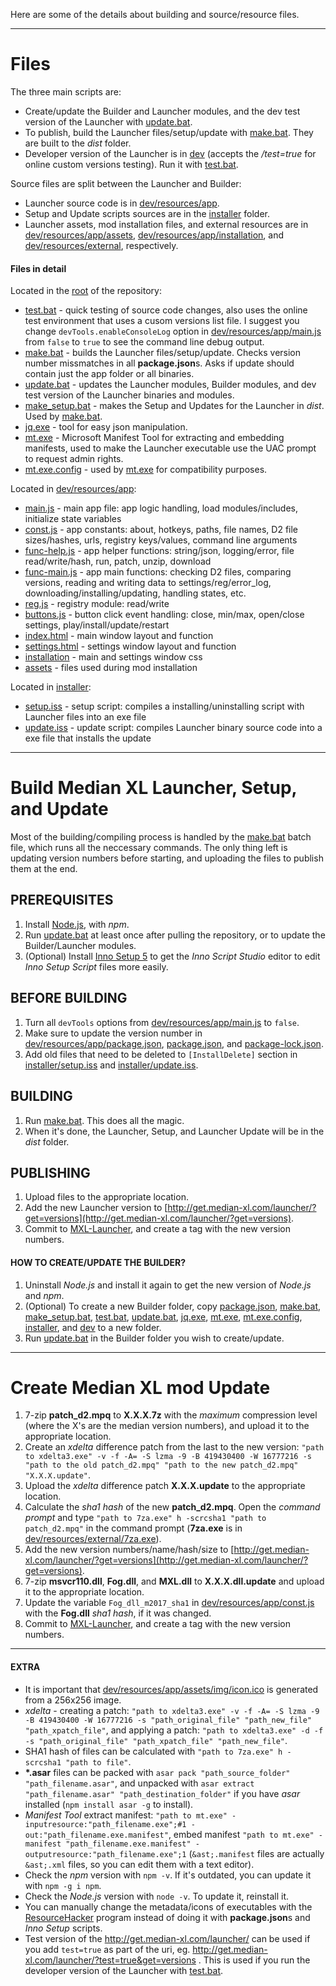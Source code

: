 Here are some of the details about building and source/resource files.

____

# Files
The three main scripts are:
* Create/update the Builder and Launcher modules, and the dev test version of the Launcher with [update.bat](update.bat).
* To publish, build the Launcher files/setup/update with [make.bat](make.bat). They are built to the *dist* folder.
* Developer version of the Launcher is in [dev](dev) (accepts the */test=true* for online custom versions testing). Run it with [test.bat](test.bat).

Source files are split between the Launcher and Builder:
* Launcher source code is in [dev/resources/app](dev/resources/app).
* Setup and Update scripts sources are in the [installer](installer) folder.
* Launcher assets, mod installation files, and external resources are in [dev/resources/app/assets](dev/resources/app/assets), [dev/resources/app/installation](dev/resources/app/installation), and [dev/resources/external](dev/resources/external), respectively.


#### Files in detail
Located in the [root](https://github.com/Median-XL/MXL-Launcher) of the repository:
* [test.bat](test.bat) - quick testing of source code changes, also uses the online test environment that uses a cusom versions list file. I suggest you change `devTools.enableConsoleLog` option in [dev/resources/app/main.js](dev/resources/app/main.js) from `false` to `true` to see the command line debug output.
* [make.bat](make.bat) - builds the Launcher files/setup/update. Checks version number missmatches in all **package.json**s. Asks if update should contain just the app folder or all binaries.  
* [update.bat](update.bat) - updates the Launcher modules, Builder modules, and dev test version of the Launcher binaries and modules.
* [make_setup.bat](make_setup.bat) - makes the Setup and Updates for the Launcher in *dist*. Used by [make.bat](make.bat).
* [jq.exe](jq.exe) - tool for easy json manipulation.
* [mt.exe](mt.exe) - Microsoft Manifest Tool for extracting and embedding manifests, used to make the Launcher executable use the UAC prompt to request admin rights.
* [mt.exe.config](mt.exe.config) - used by [mt.exe](mt.exe) for compatibility purposes.

Located in [dev/resources/app](dev/resources/app):
* [main.js](dev/resources/app/main.js) - main app file: app logic handling, load modules/includes, initialize state variables
* [const.js](dev/resources/app/const.js) - app constants: about, hotkeys, paths, file names, D2 file sizes/hashes, urls, registry keys/values, command line arguments
* [func-help.js](dev/resources/app/func-help.js) - app helper functions: string/json, logging/error, file read/write/hash, run, patch, unzip, download
* [func-main.js](dev/resources/app/func-main.js) - app main functions: checking D2 files, comparing versions, reading and writing data to settings/reg/error_log, downloading/installing/updating, handling states, etc.
* [reg.js](dev/resources/app/reg.js) - registry module: read/write
* [buttons.js](dev/resources/app/buttons.js) - button click event handling: close, min/max, open/close settings, play/install/update/restart
* [index.html](dev/resources/app/index.html) - main window layout and function
* [settings.html](dev/resources/app/settings.html) - settings window layout and function
* [installation](dev/resources/app/installation) - main and settings window css
* [assets](dev/resources/app/assets) - files used during mod installation

Located in [installer](installer):
* [setup.iss](installer/setup.iss) - setup script: compiles a installing/uninstalling script with Launcher files into an exe file
* [update.iss](installer/update.iss) - update script: compiles Launcher binary source code into a exe file that installs the update

____

# Build Median XL Launcher, Setup, and Update

Most of the building/compiling process is handled by the [make.bat](make.bat) batch file, which runs all the neccessary commands. The only thing left is updating version numbers before starting, and uploading the files to publish them at the end.

## PREREQUISITES
1. Install [Node.js](https://nodejs.org/en/download/), with *npm*.
2. Run [update.bat](update.bat) at least once after pulling the repository, or to update the Builder/Launcher modules.
3. (Optional) Install [Inno Setup 5](http://www.jrsoftware.org/download.php/ispack-unicode.exe) to get the *Inno Script Studio* editor to edit *Inno Setup Script* files more easily.

## BEFORE BUILDING
1. Turn all `devTools` options from [dev/resources/app/main.js](dev/resources/app/main.js) to `false`.
2. Make sure to update the version number in [dev/resources/app/package.json](dev/resources/app/package.json), [package.json](package.json), and [package-lock.json](package-lock.json).
3. Add old files that need to be deleted to `[InstallDelete]` section in [installer/setup.iss](installer/setup.iss) and [installer/update.iss](installer/update.iss).

## BUILDING
1. Run [make.bat](make.bat). This does all the magic.
2. When it's done, the Launcher, Setup, and Launcher Update will be in the *dist* folder.

## PUBLISHING
1. Upload files to the appropriate location.
2. Add the new Launcher version to [http://get.median-xl.com/launcher/?get=versions](http://get.median-xl.com/launcher/?get=versions).
3. Commit to [MXL-Launcher](https://gitlab.com/Median-XL/MXL-Launcher), and create a tag with the new version numbers.

#### HOW TO CREATE/UPDATE THE BUILDER?
1. Uninstall *Node.js* and install it again to get the new version of *Node.js* and *npm*.
2. (Optional) To create a new Builder folder, copy [package.json](package.json), [make.bat](make.bat), [make_setup.bat](make_setup.bat), [test.bat](test.bat), [update.bat](update.bat), [jq.exe](jq.exe), [mt.exe](mt.exe), [mt.exe.config](mt.exe.config), [installer](installer), and [dev](dev) to a new folder.
3. Run [update.bat](update.bat) in the Builder folder you wish to create/update.

____

# Create Median XL mod Update
1. 7-zip **patch_d2.mpq** to **X.X.X.7z** with the *maximum* compression level (where the X's are the median version numbers), and upload it to the appropriate location.
2. Create an *xdelta* difference patch from the last to the new version: `"path to xdelta3.exe" -v -f -A= -S lzma -9 -B 419430400 -W 16777216 -s "path to the old patch_d2.mpq" "path to the new patch_d2.mpq" "X.X.X.update"`.
3. Upload the *xdelta* difference patch **X.X.X.update** to the appropriate location.
4. Calculate the *sha1 hash* of the new **patch_d2.mpq**. Open the *command prompt* and type `"path to 7za.exe" h -scrcsha1 "path to patch_d2.mpq"` in the command prompt (**7za.exe** is in [dev/resources/external/7za.exe](dev/resources/external/7za.exe)).
5. Add the new version numbers/name/hash/size to [http://get.median-xl.com/launcher/?get=versions](http://get.median-xl.com/launcher/?get=versions).
6. 7-zip **msvcr110.dll**, **Fog.dll**, and **MXL.dll** to **X.X.X.dll.update** and upload it to the appropriate location.
7. Update the variable `Fog_dll_m2017_sha1` in [dev/resources/app/const.js](dev/resources/app/const.js) with the **Fog.dll** *sha1 hash*, if it was changed.
8. Commit to [MXL-Launcher](https://gitlab.com/Median-XL/MXL-Launcher), and create a tag with the new version numbers.

____

#### EXTRA
* It is important that [dev/resources/app/assets/img/icon.ico](dev/resources/app/assets/img/icon.ico) is generated from a 256x256 image.
* *xdelta* - creating a patch: `"path to xdelta3.exe" -v -f -A= -S lzma -9 -B 419430400 -W 16777216 -s "path_original_file" "path_new_file" "path_xpatch_file"`, and applying a patch: `"path to xdelta3.exe" -d -f -s "path_original_file" "path_xpatch_file" "path_new_file"`.
* SHA1 hash of files can be calculated with `"path to 7za.exe" h -scrcsha1 "path to file"`.
* **\*.asar** files can be packed with `asar pack "path_source_folder" "path_filename.asar"`, and unpacked with `asar extract "path_filename.asar" "path_destination_folder"` if you have *asar* installed (`npm install asar -g` to install).
* *Manifest Tool* extract manifest: `"path to mt.exe" -inputresource:"path_filename.exe";#1 -out:"path_filename.exe.manifest"`, embed manifest `"path to mt.exe" -manifest "path_filename.exe.manifest" -outputresource:"path_filename.exe";1` (`&ast;.manifest` files are actually `&ast;.xml` files, so you can edit them with a text editor).
* Check the *npm* version with `npm -v`. If it's outdated, you can update it with `npm -g i npm`.
* Check the *Node.js* version with `node -v`. To update it, reinstall it.
* You can manually change the metadata/icons of executables with the [ResourceHacker](http://www.angusj.com/resourcehacker/resource_hacker.zip) program instead of doing it with **package.json**s and *Inno Setup* scripts.
* Test version of the http://get.median-xl.com/launcher/ can be used if you add `test=true` as part of the uri, eg. http://get.median-xl.com/launcher/?test=true&get=versions . This is used if you run the developer version of the Launcher with [test.bat](test.bat).